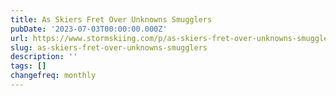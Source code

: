 ```yaml
---
title: As Skiers Fret Over Unknowns Smugglers
pubDate: '2023-07-03T00:00:00.000Z'
url: https://www.stormskiing.com/p/as-skiers-fret-over-unknowns-smugglers
slug: as-skiers-fret-over-unknowns-smugglers
description: ''
tags: []
changefreq: monthly
---
```


<!-- Add post content below -->
